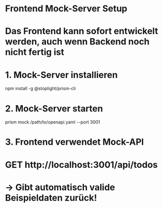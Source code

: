 # Frontend Mock-Server Setup

# Das Frontend kann sofort entwickelt werden, auch wenn Backend noch nicht fertig ist

# 1. Mock-Server installieren

npm install -g @stoplight/prism-cli

# 2. Mock-Server starten

prism mock /path/to/openapi.yaml --port 3001

# 3. Frontend verwendet Mock-API

# GET http://localhost:3001/api/todos

# → Gibt automatisch valide Beispieldaten zurück!
